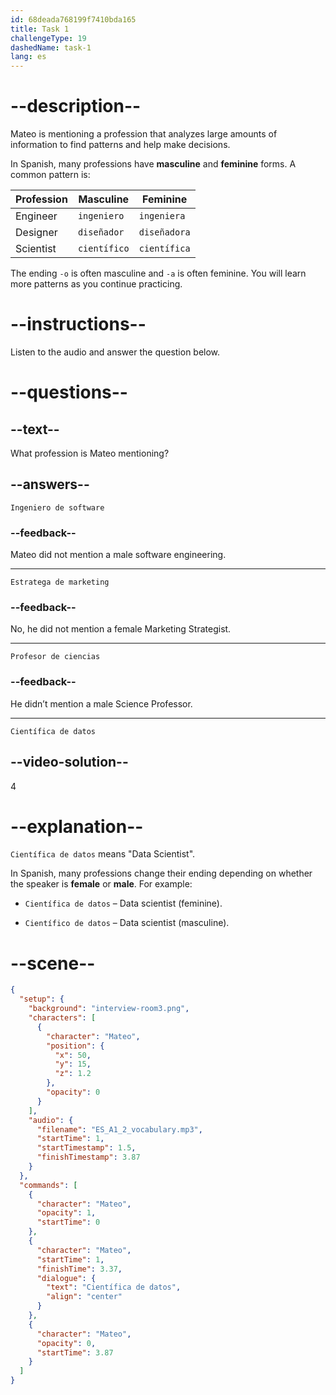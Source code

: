 ```yaml
---
id: 68deada768199f7410bda165
title: Task 1
challengeType: 19
dashedName: task-1
lang: es
---
```


<!-- (Audio) Mateo: Científica de datos. -->

# --description--

Mateo is mentioning a profession that analyzes large amounts of information to find patterns and help make decisions.

In Spanish, many professions have **masculine** and **feminine** forms. A common pattern is:

| Profession | Masculine  | Feminine |
|-------------|---------------------|--------------------|
| Engineer    | `ingeniero`         | `ingeniera`        |
| Designer    | `diseñador`         | `diseñadora`       |
| Scientist   | `científico`        | `científica`       |


The ending `-o` is often masculine and `-a` is often feminine. You will learn more patterns as you continue practicing.

# --instructions--

Listen to the audio and answer the question below.

# --questions--

## --text--

What profession is Mateo mentioning?

## --answers--

`Ingeniero de software`

### --feedback--

Mateo did not mention a male software engineering.  

---

`Estratega de marketing`

### --feedback--

No, he did not mention a female Marketing Strategist.  

---

`Profesor de ciencias`

### --feedback--

He didn’t mention a male Science Professor.  

---

`Científica de datos`

## --video-solution--

4

# --explanation--

`Científica de datos` means "Data Scientist".  

In Spanish, many professions change their ending depending on whether the speaker is **female** or **male**. For example:

- `Científica de datos` – Data scientist (feminine).

- `Científico de datos` – Data scientist (masculine).

# --scene--

```json
{
  "setup": {
    "background": "interview-room3.png",
    "characters": [
      {
        "character": "Mateo",
        "position": {
          "x": 50,
          "y": 15,
          "z": 1.2
        },
        "opacity": 0
      }
    ],
    "audio": {
      "filename": "ES_A1_2_vocabulary.mp3",
      "startTime": 1,
      "startTimestamp": 1.5,
      "finishTimestamp": 3.87
    }
  },
  "commands": [
    {
      "character": "Mateo",
      "opacity": 1,
      "startTime": 0
    },
    {
      "character": "Mateo",
      "startTime": 1,
      "finishTime": 3.37,
      "dialogue": {
        "text": "Científica de datos",
        "align": "center"
      }
    },
    {
      "character": "Mateo",
      "opacity": 0,
      "startTime": 3.87
    }
  ]
}
```
